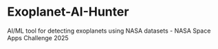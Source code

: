 # Exoplanet-AI-Hunter
AI/ML tool for detecting exoplanets using NASA datasets - NASA Space Apps Challenge 2025
